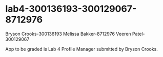 # lab4-300136193-300129067-8712976
Bryson Crooks-300136193
Melissa Bakker-8712976
Veeren Patel-300129067

App to be graded is Lab 4 Profile Manager submitted by Bryson Crooks. 
